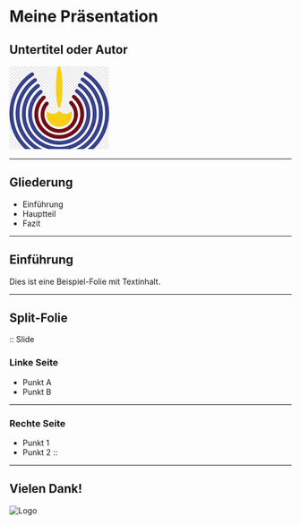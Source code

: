 <!-- CSS einbinden -->
<style>
@import url("style.css");
</style>

# Meine Präsentation
## Untertitel oder Autor

![Logo](logo1.png)

---

## Gliederung

- Einführung
- Hauptteil
- Fazit

---

## Einführung

Dies ist eine Beispiel-Folie mit Textinhalt.

---

## Split-Folie

:: Slide
### Linke Seite
- Punkt A
- Punkt B

***

### Rechte Seite
- Punkt 1
- Punkt 2
::

---

## Vielen Dank!

![Logo](logo.png)

